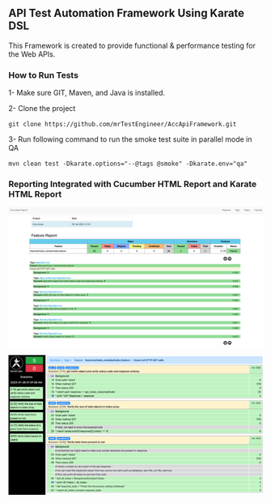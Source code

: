 ## API Test Automation Framework Using Karate DSL

This Framework is created to provide functional & performance testing for the Web APIs.

### **How to Run Tests**
1- Make sure GIT, Maven, and Java is installed.

2- Clone the project

    git clone https://github.com/mrTestEngineer/AccApiFramework.git

3- Run following command to run the smoke test suite in parallel mode in QA
    
    mvn clean test -Dkarate.options="--@tags @smoke" -Dkarate.env="qa"





### Reporting Integrated with Cucumber HTML Report and Karate HTML Report


![CucumberReport](/webApi/src/test/java/resources/testReportFiles/cucumber_html_report.png?raw=true "Cucumber HTML Report")

![KarateReport](/webApi/src/test/java/resources/testReportFiles/karate_html_report.png? "Karate HTML Report")

